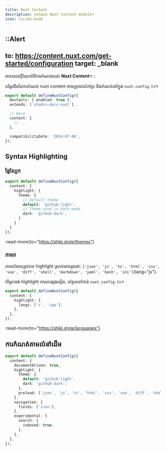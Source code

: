 ```yaml
---
title: Nuxt Content
description: ការកំណត់ Nuxt Content module។
icon: lucide:book
---
```


::Alert
---
to: https://content.nuxt.com/get-started/configuration
target: _blank
---
អានសេចក្តីណែនាំពីការកំណត់របស់ **Nuxt Content**។
::

តម្លៃដើមនៃការកំណត់ nuxt content អាចត្រូវបានកែប្រែ និងកំណត់នៅក្នុង `nuxt.config.ts`។

```ts [nuxt.config.ts]
export default defineNuxtConfig({
  devtools: { enabled: true },
  extends: ['shadcn-docs-nuxt'],

  // Here
  content: {
    // ...
  },

  compatibilityDate: '2024-07-06',
});
```

## Syntax Highlighting

### ផ្ទៃស្បែក

```ts [nuxt.config.ts]
export default defineNuxtConfig({
  content: {
    highlight: {
      theme: {
        // Default theme
        default: 'github-light',
        // Theme used in dark-mode
        dark: 'github-dark',
      }
    }
  }
});
```

:read-more{to="https://shiki.style/themes"}

### ភាសា

ភាសាដែលត្រូវបាន highlight ស្រាប់មានដូចជា: `['json', 'js', 'ts', 'html', 'css', 'vue', 'diff', 'shell', 'markdown', 'yaml', 'bash', 'ini']`{lang="js"}.

បើអ្នកចង់ highlight ភាសាផ្សេងទៀត, បន្ថែមទៅកាន់ `nuxt.config.ts`។

```ts [nuxt.config.ts]
export default defineNuxtConfig({
  content: {
    highlight: {
      langs: ['c', 'cpp'],
    },
  },
});
```

:read-more{to="https://shiki.style/languages"}

## ការកំណត់តាមលំនាំដើម

```ts [nuxt.config.ts]
export default defineNuxtConfig({
  content: {
    documentDriven: true,
    highlight: {
      theme: {
        default: 'github-light',
        dark: 'github-dark',
      },
      preload: ['json', 'js', 'ts', 'html', 'css', 'vue', 'diff', 'shell', 'markdown', 'mdc', 'yaml', 'bash', 'ini', 'dotenv'],
    },
    navigation: {
      fields: ['icon'],
    },
    experimental: {
      search: {
        indexed: true,
      },
    },
  },
});
```

